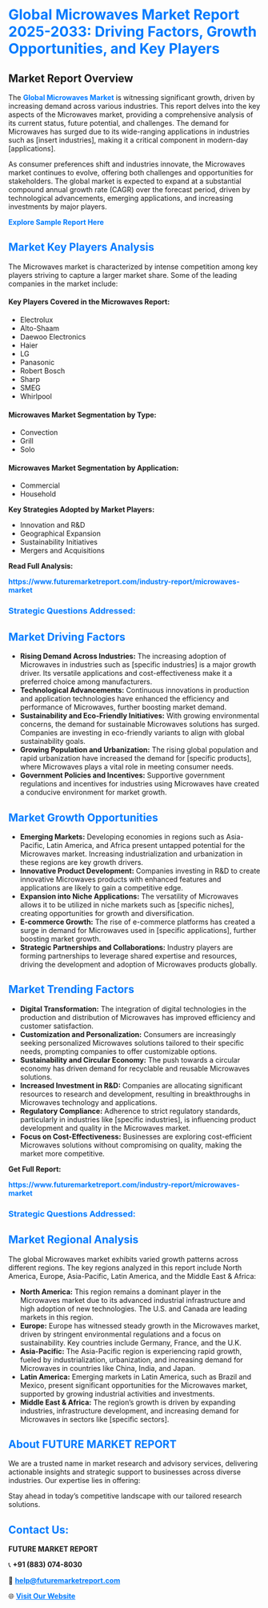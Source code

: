 <h1 style="color: #007BFF;">Global Microwaves Market Report 2025-2033: Driving Factors, Growth Opportunities, and Key Players</h1>

<section id="overview">
<h2>Market Report Overview</h2>
<p>The <a href="https://www.futuremarketreport.com/industry-report/microwaves-market" style="color: #007BFF; text-decoration: none;"><strong>Global Microwaves Market</strong></a> is witnessing significant growth, driven by increasing demand across various industries. This report delves into the key aspects of the Microwaves market, providing a comprehensive analysis of its current status, future potential, and challenges. The demand for Microwaves has surged due to its wide-ranging applications in industries such as [insert industries], making it a critical component in modern-day [applications].</p>
<p>As consumer preferences shift and industries innovate, the Microwaves market continues to evolve, offering both challenges and opportunities for stakeholders. The global market is expected to expand at a substantial compound annual growth rate (CAGR) over the forecast period, driven by technological advancements, emerging applications, and increasing investments by major players.</p>
</section>

<section id="overview">
<p><a href="https://www.futuremarketreport.com/request-sample/reportId=109784" style="color: #007BFF; text-decoration: none;"><strong>Explore Sample Report Here</strong></a></p>
</section>

<section id="key-players">
<h2 style="color: #007BFF;">Market Key Players Analysis</h2>
<p>The Microwaves market is characterized by intense competition among key players striving to capture a larger market share. Some of the leading companies in the market include:</p>
<h4>Key Players Covered in the Microwaves Report:</h4>
<ul><li>Electrolux</li><li>Alto-Shaam</li><li>Daewoo Electronics</li><li>Haier</li><li>LG</li><li>Panasonic</li><li>Robert Bosch</li><li>Sharp</li><li>SMEG</li><li>Whirlpool</li></ul>
<h4>Microwaves Market Segmentation by Type:</h4>
<ul><li>Convection</li><li>Grill</li><li>Solo</li></ul>

<h4>Microwaves Market Segmentation by Application:</h4>
<ul><li>Commercial</li><li>Household</li></ul>
<p><strong>Key Strategies Adopted by Market Players:</strong></p>
<ul>
<li>Innovation and R&D</li>
<li>Geographical Expansion</li>
<li>Sustainability Initiatives</li>
<li>Mergers and Acquisitions</li>
</ul>
</section>

<section>
<p><strong>Read Full Analysis: </strong></p><a href="https://www.futuremarketreport.com/industry-report/microwaves-market" style="color: #007BFF; text-decoration: none;"><strong>https://www.futuremarketreport.com/industry-report/microwaves-market</strong></a>
<h3 style="color: #007BFF;">Strategic Questions Addressed:</h3>
</section>

<section id="driving-factors">
<h2 style="color: #007BFF;">Market Driving Factors</h2>
<ul>
<li><strong>Rising Demand Across Industries:</strong> The increasing adoption of Microwaves in industries such as [specific industries] is a major growth driver. Its versatile applications and cost-effectiveness make it a preferred choice among manufacturers.</li>
<li><strong>Technological Advancements:</strong> Continuous innovations in production and application technologies have enhanced the efficiency and performance of Microwaves, further boosting market demand.</li>
<li><strong>Sustainability and Eco-Friendly Initiatives:</strong> With growing environmental concerns, the demand for sustainable Microwaves solutions has surged. Companies are investing in eco-friendly variants to align with global sustainability goals.</li>
<li><strong>Growing Population and Urbanization:</strong> The rising global population and rapid urbanization have increased the demand for [specific products], where Microwaves plays a vital role in meeting consumer needs.</li>
<li><strong>Government Policies and Incentives:</strong> Supportive government regulations and incentives for industries using Microwaves have created a conducive environment for market growth.</li>
</ul>
</section>

<section id="growth-opportunities">
<h2 style="color: #007BFF;">Market Growth Opportunities</h2>
<ul>
<li><strong>Emerging Markets:</strong> Developing economies in regions such as Asia-Pacific, Latin America, and Africa present untapped potential for the Microwaves market. Increasing industrialization and urbanization in these regions are key growth drivers.</li>
<li><strong>Innovative Product Development:</strong> Companies investing in R&D to create innovative Microwaves products with enhanced features and applications are likely to gain a competitive edge.</li>
<li><strong>Expansion into Niche Applications:</strong> The versatility of Microwaves allows it to be utilized in niche markets such as [specific niches], creating opportunities for growth and diversification.</li>
<li><strong>E-commerce Growth:</strong> The rise of e-commerce platforms has created a surge in demand for Microwaves used in [specific applications], further boosting market growth.</li>
<li><strong>Strategic Partnerships and Collaborations:</strong> Industry players are forming partnerships to leverage shared expertise and resources, driving the development and adoption of Microwaves products globally.</li>
</ul>
</section>

<section id="trending-factors">
<h2 style="color: #007BFF;">Market Trending Factors</h2>
<ul>
<li><strong>Digital Transformation:</strong> The integration of digital technologies in the production and distribution of Microwaves has improved efficiency and customer satisfaction.</li>
<li><strong>Customization and Personalization:</strong> Consumers are increasingly seeking personalized Microwaves solutions tailored to their specific needs, prompting companies to offer customizable options.</li>
<li><strong>Sustainability and Circular Economy:</strong> The push towards a circular economy has driven demand for recyclable and reusable Microwaves solutions.</li>
<li><strong>Increased Investment in R&D:</strong> Companies are allocating significant resources to research and development, resulting in breakthroughs in Microwaves technology and applications.</li>
<li><strong>Regulatory Compliance:</strong> Adherence to strict regulatory standards, particularly in industries like [specific industries], is influencing product development and quality in the Microwaves market.</li>
<li><strong>Focus on Cost-Effectiveness:</strong> Businesses are exploring cost-efficient Microwaves solutions without compromising on quality, making the market more competitive.</li>
</ul>
</section>

<section>
<p><strong>Get Full Report: </strong></p><a href="https://www.futuremarketreport.com/industry-report/microwaves-market" style="color: #007BFF; text-decoration: none;"><strong>https://www.futuremarketreport.com/industry-report/microwaves-market</strong></a>
<h3 style="color: #007BFF;">Strategic Questions Addressed:</h3>
</section>


<section id="regional-analysis">
<h2 style="color: #007BFF;">Market Regional Analysis</h2>
<p>The global Microwaves market exhibits varied growth patterns across different regions. The key regions analyzed in this report include North America, Europe, Asia-Pacific, Latin America, and the Middle East & Africa:</p>
<ul>
<li><strong>North America:</strong> This region remains a dominant player in the Microwaves market due to its advanced industrial infrastructure and high adoption of new technologies. The U.S. and Canada are leading markets in this region.</li>
<li><strong>Europe:</strong> Europe has witnessed steady growth in the Microwaves market, driven by stringent environmental regulations and a focus on sustainability. Key countries include Germany, France, and the U.K.</li>
<li><strong>Asia-Pacific:</strong> The Asia-Pacific region is experiencing rapid growth, fueled by industrialization, urbanization, and increasing demand for Microwaves in countries like China, India, and Japan.</li>
<li><strong>Latin America:</strong> Emerging markets in Latin America, such as Brazil and Mexico, present significant opportunities for the Microwaves market, supported by growing industrial activities and investments.</li>
<li><strong>Middle East & Africa:</strong> The region’s growth is driven by expanding industries, infrastructure development, and increasing demand for Microwaves in sectors like [specific sectors].</li>
</ul>
</section>

<footer>
<h2 style="color: #007BFF;">About FUTURE MARKET REPORT</h2>
<p>We are a trusted name in market research and advisory services, delivering actionable insights and strategic support to businesses across diverse industries. Our expertise lies in offering:</p>

<p>Stay ahead in today’s competitive landscape with our tailored research solutions.</p>

<h2 style="color: #007BFF;">Contact Us:</h2>
<p><strong>FUTURE MARKET REPORT</strong></p>
<p>📞 <strong>+91 (883) 074-8030</strong></p>
<p>📧 <strong><a href="mailto:help@futuremarketreport.com" style="color: #007BFF;">help@futuremarketreport.com</a></strong></p>
<p>🌐 <strong><a href="https://www.futuremarketreport.com/" style="color: #007BFF;">Visit Our Website</a></strong></p>
</footer>
